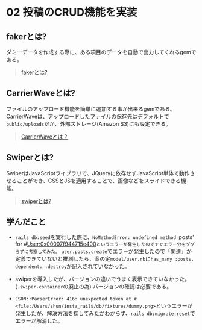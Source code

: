 # 02 投稿のCRUD機能を実装

## fakerとは?

ダミーデータを作成する際に、ある項目のデータを自動で出力してくれるgemである。

> [fakerとは?](https://github.com/Shun712/Knowledges/blob/master/insta_clone/02_crud/index/faker.md)

## CarrierWaveとは?
ファイルのアップロード機能を簡単に追加する事が出来るgemである。
CarrierWaveは、アップロードしたファイルの保存先はデフォルトで`public/uploads`だが、外部ストレージ(Amazon S3)にも設定できる。

> [CarrierWaveとは？](https://github.com/Shun712/Knowledges/blob/master/insta_clone/02_crud/index/carrierwave.md)

## Swiperとは?
SwiperはJavaScriptライブラリで、JQueryに依存せずJavaScript単体で動作させることができ、CSSとJSを適用することで、画像などをスライドできる機能。

> [swiperとは?](https://github.com/Shun712/Knowledges/blob/master/insta_clone/02_crud/index/swiper.md)

## 学んだこと

- `rails db:seed`を実行した際に、`NoMethodError: undefined method `posts' for #<User:0x00007f944715e400>`というエラーが発生したのですぐエラー分をググらずに考察してみた。`
`user.posts.create`でエラーが発生したので「関連」が定義できていないと推測したら、案の定`model/user.rb`に`has_many :posts, dependent: :destroy`が記入されていなかった。

- swiperを導入したが、バージョンの違いでうまく表示できていなかった。(`.swiper-container`の廃止の為)
バージョンの確認は必要である。

- `JSON::ParserError: 416: unexpected token at #<file:/Users/shun/insta_rails/db/fixtures/dummy.png>`というエラーが発生したが、解決方法を探してみたがわからず、`rails db:migrate:reset`でエラーが解消した。